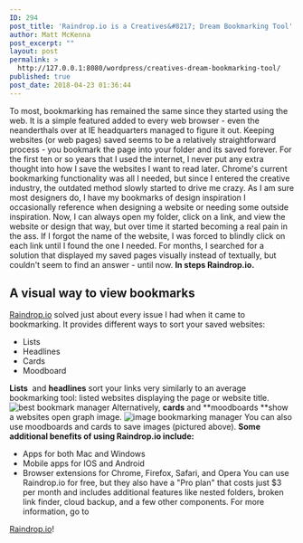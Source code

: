 ```yaml
---
ID: 294
post_title: 'Raindrop.io is a Creatives&#8217; Dream Bookmarking Tool'
author: Matt McKenna
post_excerpt: ""
layout: post
permalink: >
  http://127.0.0.1:8080/wordpress/creatives-dream-bookmarking-tool/
published: true
post_date: 2018-04-23 01:36:44
---
```

To most, bookmarking has remained the same since they started using the web. It is a simple featured added to every web browser - even the neanderthals over at IE headquarters managed to figure it out. Keeping websites (or web pages) saved seems to be a relatively straightforward process - you bookmark the page into your folder and its saved forever. For the first ten or so years that I used the internet, I never put any extra thought into how I save the websites I want to read later. Chrome's current bookmarking functionality was all I needed, but since I entered the creative industry, the outdated method slowly started to drive me crazy. As I am sure most designers do, I have my bookmarks of design inspiration I occasionally reference when designing a website or needing some outside inspiration. Now, I can always open my folder, click on a link, and view the website or design that way, but over time it started becoming a real pain in the ass. If I forgot the name of the website, I was forced to blindly click on each link until I found the one I needed. For months, I searched for a solution that displayed my saved pages visually instead of textually, but couldn't seem to find an answer - until now. **In steps Raindrop.io.** 
## **A visual way to view bookmarks**

<a href="https://raindrop.io/" target="_blank" rel="noopener">Raindrop.io</a> solved just about every issue I had when it came to bookmarking. It provides different ways to sort your saved websites: 
*   Lists
*   Headlines
*   Cards
*   Moodboard

**Lists**  and **headlines** sort your links very similarly to an average bookmarking tool: listed websites displaying the page or website title. <img src="http://127.0.0.1:8080/wordpress/wp-content/uploads/2018/04/best-bookmark-manager.jpg" alt="best bookmark manager" class="" /> Alternatively, **cards** and **moodboards **show a websites open graph image. <img src="http://127.0.0.1:8080/wordpress/wp-content/uploads/2018/04/best-bookmarking-manager.png" alt="image bookmarking manager" class="" /> You can also use moodboards and cards to save images (pictured above). **Some additional benefits of using Raindrop.io include:** 
*   Apps for both Mac and Windows
*   Mobile apps for IOS and Android
*   Browser extensions for Chrome, Firefox, Safari, and Opera You can use Raindrop.io for free, but they also have a "Pro plan" that costs just $3 per month and includes additional features like nested folders, broken link finder, cloud backup, and a few other components. For more information, go to 

<a href="https://raindrop.io" target="_blank" rel="noopener">Raindrop.io</a>!